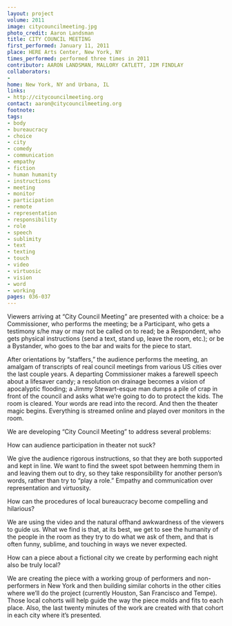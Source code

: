 ```yaml
---
layout: project
volume: 2011
image: citycouncilmeeting.jpg
photo_credit: Aaron Landsman
title: CITY COUNCIL MEETING
first_performed: January 11, 2011
place: HERE Arts Center, New York, NY
times_performed: performed three times in 2011
contributor: AARON LANDSMAN, MALLORY CATLETT, JIM FINDLAY
collaborators:
- 
home: New York, NY and Urbana, IL
links:
- http://citycouncilmeeting.org
contact: aaron@citycouncilmeeting.org
footnote: 
tags:
- body
- bureaucracy
- choice
- city
- comedy
- communication
- empathy
- fiction
- human humanity
- instructions
- meeting
- monitor
- participation
- remote
- representation
- responsibility
- role
- speech
- sublimity
- text
- texting
- touch
- video
- virtuosic
- vision
- word
- working
pages: 036-037
---
```


Viewers arriving at “City Council Meeting” are presented with a choice: be a Commissioner, who performs the meeting; be a Participant, who gets a testimony s/he may or may not be called on to read; be a Respondent, who gets physical instructions (send a text, stand up, leave the room, etc.); or be a Bystander, who goes to the bar and waits for the piece to start. 

After orientations by “staffers,” the audience performs the meeting, an amalgam of transcripts of real council meetings from various US cities over the last couple years. A departing Commissioner makes a farewell speech about a lifesaver candy; a resolution on drainage becomes a vision of apocalyptic flooding; a Jimmy Stewart-esque man dumps a pile of crap in front of the council and asks what we’re going to do to protect the kids. The room is cleared. Your words are read into the record. And then the theater magic begins. Everything is streamed online and played over monitors in the room. 

We are developing “City Council Meeting” to address several problems: 

How can audience participation in theater not suck? 

We give the audience rigorous instructions, so that they are both supported and kept in line. We want to find the sweet spot between hemming them in and leaving them out to dry, so they take responsibility for another person’s words, rather than try to “play a role.” Empathy and communication over representation and virtuosity. 

How can the procedures of local bureaucracy become compelling and hilarious? 

We are using the video and the natural offhand awkwardness of the viewers to guide us. What we find is that, at its best, we get to see the humanity of the people in the room as they try to do what we ask of them, and that is often funny, sublime, and touching in ways we never expected. 

How can a piece about a fictional city we create by performing each night also be truly local? 

We are creating the piece with a working group of performers and non-performers in New York and then building similar cohorts in the other cities where we’ll do the project (currently Houston, San Francisco and Tempe). Those local cohorts will help guide the way the piece molds and fits to each place. Also, the last twenty minutes of the work are created with that cohort in each city where it’s presented.
